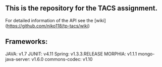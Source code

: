 ## This is the repository for the TACS assignment.

For detailed information of the API see the [wiki] (https://github.com/niko118/tp-tacs/wiki)

## Frameworks:

JAVA: v1.7
JUNIT: v4.11
Spring: v1.3.3.RELEASE
MORPHIA: v1.1.1
mongo-java-server: v1.6.0
commons-codec: v1.10

##
